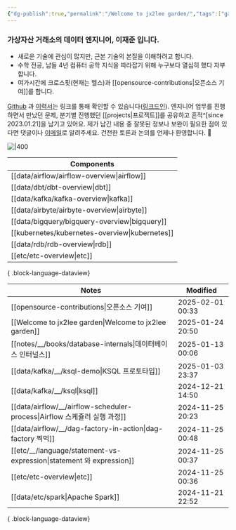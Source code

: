 ```yaml
---
{"dg-publish":true,"permalink":"/Welcome to jx2lee garden/","tags":["gardenEntry"],"dgEnableSearch":true,"noteIcon":"","created":"2024-10-02T18:51:46.000+09:00"}
---
```




### 가상자산 거래소의 데이터 엔지니어, 이재준 입니다.

- 새로운 기술에 관심이 많지만, 근본 기술의 본질을 이해하려고 합니다.
- 수학 전공, 남들 4년 컴퓨터 공학 지식을 따라잡기 위해 누구보다 열심히 했다 자부합니다.
- 여가시간에 크로스핏(현재는 헬스)과 [[opensource-contributions\|오픈소스 기여]]를 합니다.


[Github](https://github.com/jx2lee) 과 [이력서](https://github.com/jx2lee/resume/blob/main/resume-kr.pdf)는 링크를 통해 확인할 수 있습니다([링크드인](https://www.linkedin.com/in/jx2lee/)). 엔지니어 업무를 진행하면서 만났던 문제, 분기별 진행했던 [[projects\|프로젝트]]를 공유하고 흔적^[since 2023.01.21]을 남기고 있어요. 제가 남긴 내용 중 잘못된 정보나 보완이 필요한 점이 있다면 댓글이나 [이메일](malito:dev.jaejun.lee.1991@gmail.com)로 알려주세요. 건전한 토론과 논의를 언제나 환영합니다. 🤗


![|400](https://i.imgur.com/EfyC7Gg.jpeg)

| Components                                        |
| ------------------------------------------------- |
| [[data/airflow/airflow-overview\|airflow]]     |
| [[data/dbt/dbt-overview\|dbt]]                 |
| [[data/kafka/kafka-overview\|kafka]]           |
| [[data/airbyte/airbyte-overview\|airbyte]]     |
| [[data/bigquery/bigquery-overview\|bigquery]]  |
| [[kubernetes/kubernetes-overview\|kubernetes]] |
| [[data/rdb/rdb-overview\|rdb]]                 |
| [[etc/etc-overview\|etc]]                      |

{ .block-language-dataview}


| Notes                                                                  | Modified         |
| ---------------------------------------------------------------------- | ---------------- |
| [[opensource-contributions\|오픈소스 기여]]                               | 2025-02-01 00:33 |
| [[Welcome to jx2lee garden\|Welcome to jx2lee garden]]              | 2025-01-24 20:50 |
| [[notes/__/books/database-internals\|데이터베이스 인터널스]]                  | 2025-01-13 00:06 |
| [[data/kafka/__/ksql-demo\|KSQL 프로토타입]]                             | 2025-01-03 23:37 |
| [[data/kafka/__/ksql\|ksql]]                                        | 2024-12-21 14:50 |
| [[data/airflow/__/airflow-scheduler-process\|Airflow 스케쥴러 실행 과정]]   | 2024-11-25 20:23 |
| [[data/airflow/__/dag-factory-in-action\|dag-factory 찍먹]]           | 2024-11-25 00:48 |
| [[etc/__/language/statement-vs-expression\|statement 와 expression]] | 2024-11-25 00:37 |
| [[etc/etc-overview\|etc]]                                           | 2024-11-25 00:36 |
| [[data/etc/spark\|Apache Spark]]                                    | 2024-11-21 22:52 |

{ .block-language-dataview}